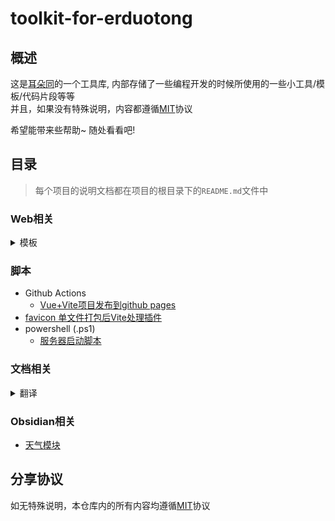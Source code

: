 # toolkit-for-erduotong

## 概述

这是[耳朵同](https://github.com/erduotong)的一个工具库,
内部存储了一些编程开发的时候所使用的一些小工具/模板/代码片段等等   
并且，如果没有特殊说明，内容都遵循[MIT](./LICENSE)协议

希望能带来些帮助~  随处看看吧!

## 目录

> 每个项目的说明文档都在项目的根目录下的`README.md`文件中

### Web相关

<details>
<summary>模板</summary>

* [原生JS网页模板(带翻译和主题设置)](./web/template/native_JS_web_templates_(with_i18n_and_theme_settings)/README.md)

</details>

### 脚本

* Github Actions
    * [Vue+Vite项目发布到github pages](./web/scripts/github_actions/vite+vue_githubPages/README.md)
* [favicon 单文件打包后Vite处理插件](./web/scripts/inline_favicon/readme.md)
* powershell (.ps1)
    * [服务器启动脚本](./web/scripts/powershell/server_launcher/readme.md)

### 文档相关

<details>
<summary>翻译</summary>

</details>

### Obsidian相关

- [天气模块](./obsidian/weatherModule/readme.md)
## 分享协议

如无特殊说明，本仓库内的所有内容均遵循[MIT](./LICENSE)协议
